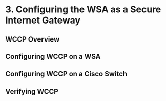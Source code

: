 # 3. Configuring the WSA as a Secure Internet Gateway

## WCCP Overview

## Configuring WCCP on a WSA

## Configuring WCCP on a Cisco Switch

## Verifying WCCP

